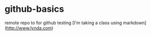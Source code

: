 # github-basics
remote repo to for github testing
[I'm taking a class using markdown] (http://www.lynda.com)
